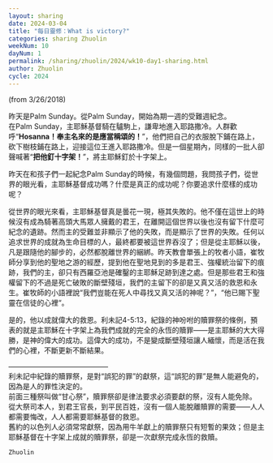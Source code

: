 ```yaml
---
layout: sharing
date: 2024-03-04
title: "每日靈修：What is victory?"
categories: sharing Zhuolin
weekNum: 10
dayNum: 1
permalink: /sharing/zhuolin/2024/wk10-day1-sharing.html
author: Zhuolin
cycle: 2024
---
```

(from 3/26/2018)

昨天是Palm Sunday。從Palm Sunday，開始為期一週的受難週紀念。  
在Palm Sunday，主耶穌基督騎在驢駒上，謙卑地進入耶路撒冷。人群歡呼“**Hosanna！奉主名來的是應當稱頌的！**”，他們把自己的衣服脫下鋪在路上，砍下樹枝鋪在路上，迎接這位王進入耶路撒冷。但是一個星期內，同樣的一批人卻聲喊著“**把他釘十字架！**”，將主耶穌釘於十字架上。  

昨天在和孩子們一起紀念Palm Sunday的時候，有幾個問題，我問孩子們，從世界的眼光看，主耶穌基督成功嗎？什麼是真正的成功呢？你要追求什麼樣的成功呢？  

從世界的眼光來看，主耶穌基督真是曇花一現，極其失敗的。他不僅在這世上的時候沒有成為騎著高頭大馬眾人擁戴的君王，在離開這個世界以後也沒有留下什麼可紀念的遺跡。然而主的受難並非顯示了他的失敗，而是顯示了世界的失敗。任何以追求世界的成就為生命目標的人，最終都要被這世界吞沒了；但是從主耶穌以後，凡是跟隨他的腳步的，必然都脫離世界的綑綁。昨天教會單張上的牧者小語，崔牧師分享到他的聖地之游的經歷，提到他在聖地見到的多是君王、強權統治留下的痕跡，我們的主，卻只有西羅亞池是確鑿的主耶穌足跡到達之處。但是那些君王和強權留下的不過是死亡破敗的斷壁殘垣，我們的主留下的卻是又真又活的救恩和永生。崔牧師的小語裡說“我們豈能在死人中尋找又真又活的神呢？”，“他已賜下聖靈在信徒的心裡“。  

是的，他以成就偉大的救恩。利未記4-5:13，紀錄的神吩咐的贖罪祭的條例，預表的就是主耶穌在十字架上為我們成就的完全的永恆的贖罪——是主耶穌的大大得勝，是神的偉大的成功。這偉大的成功，不是變成斷壁殘垣讓人緬懷，而是活在我們的心裡，不斷更新不斷結果。  

——————————————  
利未記中紀錄的贖罪祭，是對“誤犯的罪”的獻祭，這“誤犯的罪”是無人能避免的，因為是人的罪性決定的。  
前面三種祭叫做“甘心祭”，贖罪祭卻是律法要求必須要獻的祭，沒有人能免除。  
從大祭司本人，到君王官長，到平民百姓，沒有一個人能脫離贖罪的需要——人人都需要悔改，人人都需要耶穌基督的救恩。  
舊約的以色列人必須常常獻祭，因為用牛羊獻上的贖罪祭只有短暫的果效；但是主耶穌基督在十字架上成就的贖罪祭，卻是一次獻祭完成永恆的救贖。  

`Zhuolin`   
